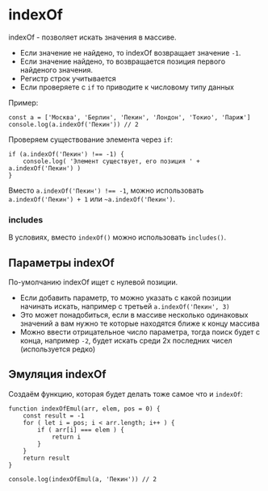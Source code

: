 # indexOf

indexOf - позволяет искать значения в массиве.

- Если значение не найдено, то indexOf возвращает значение `-1`.
- Если значение найдено, то возвращается позиция первого найденого значения.
- Регистр строк учитывается
- Если проверяете с `if` то приводите к числовому типу данных

Пример:

    const a = ['Москва', 'Берлин', 'Пекин', 'Лондон', 'Токио', 'Париж']
    console.log(a.indexOf('Пекин')) // 2

Проверяем существование элемента через `if`:

    if (a.indexOf('Пекин') !== -1) {
        console.log( 'Элемент существует, его позиция ' + a.indexOf('Пекин') )
    }

Вместо `a.indexOf('Пекин') !== -1`, можно использовать `a.indexOf('Пекин') + 1` или `~a.indexOf('Пекин')`.

### includes
В условиях, вместо `indexOf()` можно использовать `includes()`.

## Параметры indexOf
По-умолчанию indexOf ищет с нулевой позиции.

- Если добавить параметр, то можно указать с какой позиции начинать искать, например с третьей `a.indexOf('Пекин', 3)`
- Это может понадобиться, если в массиве несколько одинаковых значений а вам нужно те которые находятся ближе к концу массива
- Можно ввести отрицательное число параметра, тогда поиск будет с конца, например `-2`, будет искать среди 2х последних чисел (используется редко)

## Эмуляция indexOf
Создаём функцию, которая будет делать тоже самое что и `indexOf`:

    function indexOfEmul(arr, elem, pos = 0) {
        const result = -1
        for ( let i = pos; i < arr.length; i++ ) {
            if ( arr[i] === elem ) {
                return i
            }
        }
        return result
    }

    console.log(indexOfEmul(a, 'Пекин')) // 2
